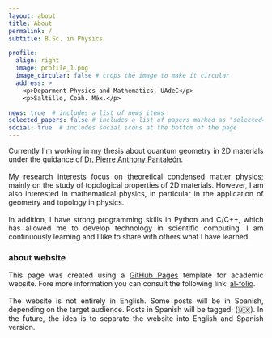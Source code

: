 ```yaml
---
layout: about
title: About
permalink: /
subtitle: B.Sc. in Physics 

profile:
  align: right
  image: profile_1.png
  image_circular: false # crops the image to make it circular
  address: >
    <p>Deparment Physics and Mathematics, UAdeC</p>
    <p>Saltillo, Coah. Méx.</p>

news: true  # includes a list of news items
selected_papers: false # includes a list of papers marked as "selected={true}"
social: true  # includes social icons at the bottom of the page
---
```


<!-- Write your biography here. Tell the world about yourself. Link to your favorite [subreddit](http://reddit.com). You can put a picture in, too. The code is already in, just name your picture `prof_pic.jpg` and put it in the `img/` folder.

Put your address / P.O. box / other info right below your picture. You can also disable any these elements by editing `profile` property of the YAML header of your `_pages/about.md`. Edit `_bibliography/papers.bib` and Jekyll will render your [publications page](/al-folio/publications/) automatically.

Link to your social media connections, too. This theme is set up to use [Font Awesome icons](http://fortawesome.github.io/Font-Awesome/) and [Academicons](https://jpswalsh.github.io/academicons/), like the ones below. Add your Facebook, Twitter, LinkedIn, Google Scholar, or just disable all of them. --> 

<p style="text-align:justify">
Currently I'm working in my thesis about quantum geometry in 2D materials under the guidance of <a href="https://www.researchgate.net/profile/Pierre-Pantaleon">Dr. Pierre Anthony Pantaleón</a>. <br><br>
My research interests focus on theoretical condensed matter physics; mainly on the study of topological properties of 2D materials. However, I am also interested in mathematical physics, in particular in the application of geometry and topology in physics.<br><br>
In addition, I have strong programming skills in Python and C/C++, which has allowed me to develop technology in scientific computing. I am continuously learning and I like to share with others what I have learned.
</p>

<!--However, another area of interest and in which I have a bit more experience is scientific computing (numerical analysis, in particular the computational physics).-->

### about website

<p style="text-align:justify">
This page was created using a <a href="https://pages.github.com/" target="_blank">GitHub Pages</a> template for academic website. Fore more information you can consult the following link: <a href="https://github.com/alshedivat/al-folio">al-folio</a>. <br><br>
The website is not entirely in English. Some posts will be in Spanish, depending on the target audience. Posts in Spanish will be tagged: (🇲🇽). In the future, the idea is to separate the website into  English and Spanish version.
</p>
